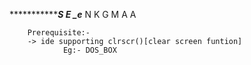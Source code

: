 **************S         E         _e***
                N     K   G     M 
                   A        A
                   
        Prerequisite:-
        -> ide supporting clrscr()[clear screen funtion]
                Eg:- DOS_BOX
